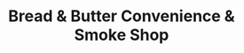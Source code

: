 ---
title: "Bread & Butter Convenience & Smoke Shop"
url: /port-washington/bread-und-butter-convenience-und-smoke-shop/
shop: Lebensmittel
---